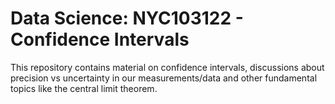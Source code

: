 # Data Science: NYC103122 - Confidence Intervals

This repository contains material on confidence intervals, discussions about precision vs uncertainty in our measurements/data and other fundamental topics like the central limit theorem.


